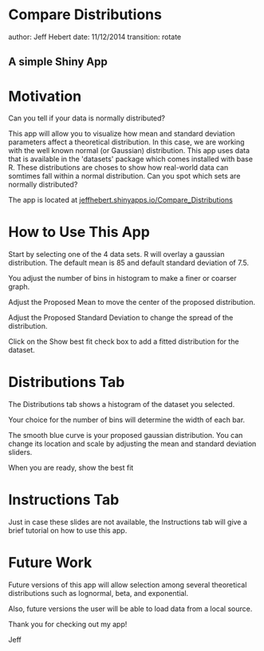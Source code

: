 Compare Distributions
========================================================
author: Jeff Hebert
date: 11/12/2014
transition: rotate

A simple Shiny App
------------------

Motivation
========================================================

Can you tell if your data is normally distributed?

This app will allow you to visualize how mean and standard deviation parameters affect a theoretical distribution. In this case, we are working with the well known normal (or Gaussian) distribution. This app uses data that is available in the 'datasets' package which comes installed with base R. These distributions are choses to show how real-world data can somtimes fall within a normal distribution. Can you spot which sets are normally distributed?

The app is located at [jeffhebert.shinyapps.io/Compare_Distributions](https://jeffhebert.shinyapps.io/Compare_Distributions/)

How to Use This App
========================================================

Start by selecting one of the 4 data sets. R will overlay a gaussian distribution. The default mean is 85 and default standard deviation of 7.5.

You adjust the number of bins in histogram to make a finer or coarser graph.

Adjust the Proposed Mean to move the center of the proposed distribution.

Adjust the Proposed Standard Deviation to change the spread of the distribution.

Click on the Show best fit check box to add a fitted distribution for the dataset.


Distributions Tab
========================================================

The Distributions tab shows a histogram of the dataset you selected. 

Your choice for the number of bins will determine the width of each bar.

The smooth blue curve is your proposed gaussian distribution. You can change its location and scale by adjusting the mean and standard deviation sliders.

When you are ready, show the best fit 


Instructions Tab
========================================================

Just in case these slides are not available, the Instructions tab will give a brief tutorial on how to use this app.


Future Work
========================================================

Future versions of this app will allow selection among several theoretical distributions such as lognormal, beta, and exponential.

Also, future versions the user will be able to load data from a local source.



Thank you for checking out my app!

Jeff
